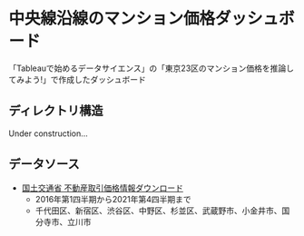# 中央線沿線のマンション価格ダッシュボード

「Tableauで始めるデータサイエンス」の「東京23区のマンション価格を推論してみよう!」で作成したダッシュボード

## ディレクトリ構造

Under construction...


## データソース

- [国土交通省 不動産取引価格情報ダウンロード](https://www.land.mlit.go.jp/webland/download.html)
    - 2016年第1四半期から2021年第4四半期まで
    - 千代田区、新宿区、渋谷区、中野区、杉並区、武蔵野市、小金井市、国分寺市、立川市
